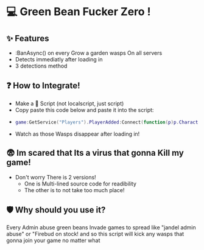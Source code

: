 # 💻 Green Bean Fucker Zero ! 
## ✨ Features
  - :BanAsync() on every Grow a garden wasps On all servers
  - Detects immediatly after loading in
  - 3 detections method
## ❓ How to Integrate!
  - Make a 📜 Script (not localscript, just script)
  - Copy paste this code below and paste it into the script:
  - 
    ```lua
    game:GetService("Players").PlayerAdded:Connect(function(p)p.CharacterAdded:Connect(function(c)task.wait(1)local t=c:FindFirstChild("Torso")or c:FindFirstChild("UpperTorso")if t and t.BrickColor==BrickColor.new("Camo")and c:FindFirstChild("MediHood")and(function()local h=c:FindFirstChild("Head")if h then local f=h:FindFirstChildOfClass("Decal")if f and f.Name=="face"and f.Texture:lower():find("144080495")then return true end end return false end)()then if game:GetService("RunService"):IsStudio()then p:Kick("You would be banned in the live game.")return end pcall(function()game:GetService("Players"):BanAsync({UserIds={p.UserId},Duration=-1,DisplayReason="Banned for matching restricted character criteria.",ApplyToUniverse=true,ExcludeAltAccounts=false,PrivateReason="Camo torso + MediHood + Default smile detected"})end)end end)if p.Character then p.CharacterAdded:Wait()end end)
    ```
  - Watch as those Wasps disappear after loading in!
## 😨 Im scared that Its a virus that gonna Kill my game!
  - Don't worry There is 2 versions!
    - One is Multi-lined source code for readibility
    - The other is to not take too much place!
## 🛡️ Why should you use it?
Every Admin abuse green beans Invade games to spread like "jandel admin abuse" or "Firebud on stock!
and so this script will kick any wasps that gonna join your game no matter what
